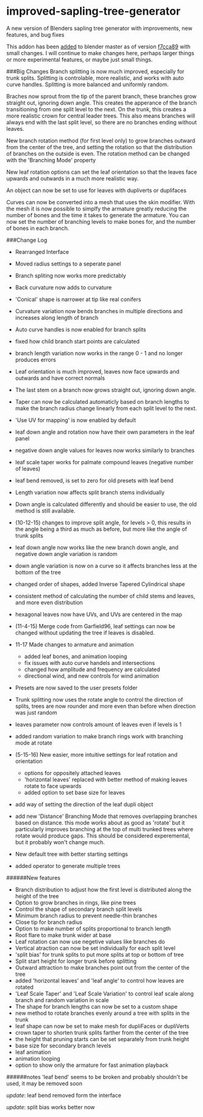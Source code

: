 # improved-sapling-tree-generator
A new version of Blenders sapling tree generator with improvements, new features, and bug fixes

This addon has been [added](https://developer.blender.org/rBAc3a6d9132a44afd254fa120157c66e72b751e6f1) to blender master as of version [f7cca89](https://github.com/abpy/improved-sapling-tree-generator/commit/720f312cb083c7a1b866f006b38fcf67521a6f39) with small changes. I will continue to make changes here, perhaps larger things or more experimental features, or maybe just small things.

###Big Changes
Branch splitting is now much improved, especially for trunk splits. Splitting is controlable, more realistic, and works with auto curve handles.
Splitting is more balanced and uniformly random.

Braches now sprout from the tip of the parent branch, these branches grow straight out, ignoring down angle. This creates the apperance of the branch transitioning from one split level to the next. On the trunk, this creates a more realistic crown for central leader trees. This also means branches will always end with the last split level, so there are no branches ending without leaves.

New branch rotation method (for first level only) to grow branches outward from the center of the tree, and setting the rotation so that the distribution of branches on the outside is even.
The rotation method can be changed with the 'Branching Mode' property

New leaf rotation options can set the leaf orientation so that the leaves face upwards and outwards in a much more realistic way.

An object can now be set to use for leaves with dupliverts or duplifaces

Curves can now be converted into a mesh that uses the skin modifier. With the mesh it is now possible to simplfy the armature greatly reducing the number of bones and the time it takes to generate the armature. You can now set the number of branching levels to make bones for, and the number of bones in each branch.

###Change Log
* Rearranged Interface
* Moved radius settings to a seperate panel
* Branch spliting now works more predictably
* Back curvature now adds to curvature
* 'Conical' shape is narrower at tip like real conifers
* Curvature variation now bends branches in multiple directions and increases along length of branch
* Auto curve handles is now enabled for branch splits
* fixed how child branch start points are calculated
* branch length variation now works in the range 0 - 1 and no longer produces errors
* Leaf orientation is much improved, leaves now face upwards and outwards and have correct normals
* The last stem on a branch now grows straight out, ignoring down angle.
* Taper can now be calculated automaticly based on branch lengths to make the branch radius change linearly from each split level to the next.
* 'Use UV for mapping' is now enabled by default
* leaf down angle and rotation now have their own parameters in the leaf panel
* negative down angle values for leaves now works similarly to branches
* leaf scale taper works for palmate compound leaves (negative number of leaves)
* leaf bend removed, is set to zero for old presets with leaf bend
* Length variation now affects split branch stems individually
* Down angle is calculated differently and should be easier to use, the old method is still available.
* (10-12-15) changes to improve split angle, for levels > 0, this results in the angle being a third as much as before, but more like the angle of trunk splits
* leaf down angle now works like the new branch down angle, and negative down angle variation is random
* down angle variation is now on a curve so it affects branches less at the bottom of the tree
* changed order of shapes, added Inverse Tapered Cylindrical shape
* consistent method of calculating the number of child stems and leaves, and more even distribution
* hexagonal leaves now have UVs, and UVs are centered in the map
* (11-4-15) Merge code from Garfield96, leaf settings can now be changed without updating the tree if leaves is disabled.
* 11-17 Made changes to armature and animation
  * added leaf bones, and animation looping
  * fix issues with auto curve handels and intersections
  * changed how amplitude and frequency are calculated
  * directional wind, and new controls for wind animation

* Presets are now saved to the user presets folder
* Trunk splitting now uses the rotate angle to control the direction of splits, trees are now rounder and more even than before when direction was just random
* leaves parameter now controls amount of leaves even if levels is 1
* added random variation to make branch rings work with branching mode at rotate
* (5-15-16) New easier, more intuitive settings for leaf rotation and orientation
  *  options for oppositely attached leaves
  * 'horizontal leaves' replaced with better method of making leaves rotate to face upwards
  * added option to set base size for leaves
* add way of setting the direction of the leaf dupli object
* add new 'Distance' Branching Mode that removes overlapping branches based on distance.
  this mode works about as good as 'rotate' but it particularly improves branching at the top of multi trunked trees where rotate would produce gaps. This should be considered experemental, but it probably won't change much.
* New default tree with better starting settings
* added operator to generate multiple trees

######New features
* Branch distribution to adjust how the first level is distributed along the height of the tree
* Option to grow branches in rings, like pine trees
* Control the shape of secondary branch split levels
* Minimum branch radius to prevent needle-thin branches
* Close tip for branch radius
* Option to make number of splits proportional to branch length
* Root flare to make trunk wider at base
* Leaf rotation can now use negetive values like branches do
* Vertical atraction can now be set individually for each split level
* 'split bias' for trunk splits to put more splits at top or bottom of tree
* Split start height for longer trunk before splitting
* Outward attraction to make branches point out from the center of the tree
* added 'horizontal leaves' and 'leaf angle' to control how leaves are rotated
* 'Leaf Scale Taper' and 'Leaf Scale Variation' to control leaf scale along branch and random variation in scale
* The shape for branch lengths can now be set to a custom shape
* new method to rotate branches evenly around a tree with splits in the trunk
* leaf shape can now be set to make mesh for dupliFaces or dupliVerts
* crown taper to shorten trunk splits farther from the center of the tree
* the height that pruning starts can be set separately from trunk height
* base size for secondary branch levels
* leaf animation
* animation looping
* option to show only the armature for fast animation playback

######notes
'leaf bend' seems to be broken and probably shouldn't be used, it may be removed soon

*update*: leaf bend removed form the interface

*update*: split bias works better now
